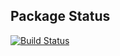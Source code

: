 ## Package Status

[![Build Status](https://travis-ci.com/miketsukerman/conan-jni.hpp.svg?branch=master)](https://travis-ci.com/miketsukerman/conan-jni.hpp)